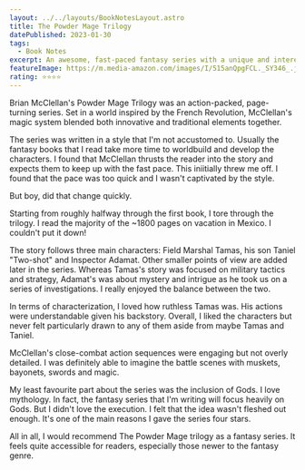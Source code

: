 ```yaml
---
layout: ../../layouts/BookNotesLayout.astro
title: The Powder Mage Trilogy
datePublished: 2023-01-30
tags:
  - Book Notes
excerpt: An awesome, fast-paced fantasy series with a unique and interesting magic system.
featureImage: https://m.media-amazon.com/images/I/515anQpgFCL._SY346_.jpg
rating: ⭐️⭐️⭐️⭐️
---
```


Brian McClellan's Powder Mage Trilogy was an action-packed, page-turning series. Set in a world inspired by the French Revolution, McClellan's magic system blended both innovative and traditional elements together.

The series was written in a style that I'm not accustomed to. Usually the fantasy books that I read take more time to worldbuild and develop the characters. I found that McClellan thrusts the reader into the story and expects them to keep up with the fast pace. This iniitially threw me off. I found that the pace was too quick and I wasn't captivated by the style.

But boy, did that change quickly.

Starting from roughly halfway through the first book, I tore through the trilogy. I read the majority of the ~1800 pages on vacation in Mexico. I couldn't put it down!

The story follows three main characters: Field Marshal Tamas, his son Taniel "Two-shot" and Inspector Adamat. Other smaller points of view are added later in the series. Whereas Tamas's story was focused on military tactics and strategy, Adamat's was about mystery and intrigue as he took us on a series of investigations. I really enjoyed the balance between the two.

In terms of characterization, I loved how ruthless Tamas was. His actions were understandable given his backstory. Overall, I liked the characters but never felt particularly drawn to any of them aside from maybe Tamas and Taniel.

McClellan's close-combat action sequences were engaging but not overly detailed. I was definitely able to imagine the battle scenes with muskets, bayonets, swords and magic.

My least favourite part about the series was the inclusion of Gods. I love mythology. In fact, the fantasy series that I'm writing will focus heavily on Gods. But I didn't love the execution. I felt that the idea wasn't fleshed out enough. It's one of the main reasons I gave the series four stars.

All in all, I would recommend The Powder Mage trilogy as a fantasy series. It feels quite accessible for readers, especially those newer to the fantasy genre.
